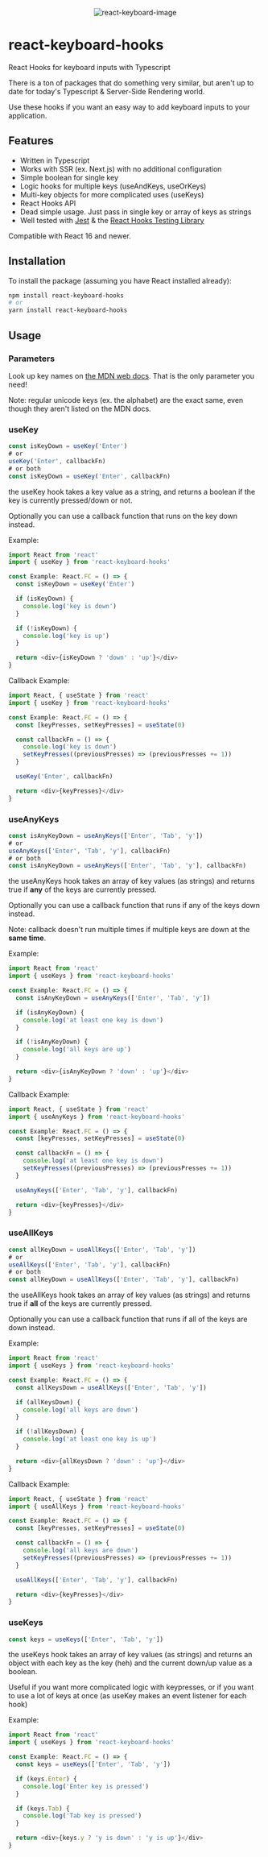 <p align="center">
  <img src="/keyboard.png" alt="react-keyboard-image"/>
</p>

# react-keyboard-hooks

React Hooks for keyboard inputs with Typescript

There is a ton of packages that do something very similar, but aren't up to date for today's Typescript & Server-Side Rendering world.

Use these hooks if you want an easy way to add keyboard inputs to your application.

## Features

- Written in Typescript
- Works with SSR (ex. Next.js) with no additional configuration
- Simple boolean for single key
- Logic hooks for multiple keys (useAndKeys, useOrKeys)
- Multi-key objects for more complicated uses (useKeys)
- React Hooks API
- Dead simple usage. Just pass in single key or array of keys as strings
- Well tested with [Jest](https://jestjs.io/) & the [React Hooks Testing Library](https://github.com/testing-library/react-hooks-testing-library)

Compatible with React 16 and newer.

## Installation

To install the package (assuming you have React installed already):

```sh
npm install react-keyboard-hooks
# or
yarn install react-keyboard-hooks
```

## Usage

### Parameters

Look up key names on [the MDN web docs](https://developer.mozilla.org/en-US/docs/Web/API/KeyboardEvent/key/Key_Values). That is the only parameter you need!

Note: regular unicode keys (ex. the alphabet) are the exact same, even though they aren't listed on the MDN docs.

### useKey

```typescript
const isKeyDown = useKey('Enter')
# or
useKey('Enter', callbackFn)
# or both
const isKeyDown = useKey('Enter', callbackFn)
```

the useKey hook takes a key value as a string, and returns a boolean if the key is currently pressed/down or not.

Optionally you can use a callback function that runs on the key down instead.

Example:

```typescript
import React from 'react'
import { useKey } from 'react-keyboard-hooks'

const Example: React.FC = () => {
  const isKeyDown = useKey('Enter')

  if (isKeyDown) {
    console.log('key is down')
  }

  if (!isKeyDown) {
    console.log('key is up')
  }

  return <div>{isKeyDown ? 'down' : 'up'}</div>
}
```

Callback Example:

```typescript
import React, { useState } from 'react'
import { useKey } from 'react-keyboard-hooks'

const Example: React.FC = () => {
  const [keyPresses, setKeyPresses] = useState(0)

  const callbackFn = () => {
    console.log('key is down')
    setKeyPresses((previousPresses) => (previousPresses += 1))
  }

  useKey('Enter', callbackFn)

  return <div>{keyPresses}</div>
}
```

### useAnyKeys

```typescript
const isAnyKeyDown = useAnyKeys(['Enter', 'Tab', 'y'])
# or
useAnyKeys(['Enter', 'Tab', 'y'], callbackFn)
# or both
const isAnyKeyDown = useAnyKeys(['Enter', 'Tab', 'y'], callbackFn)
```

the useAnyKeys hook takes an array of key values (as strings) and returns true if **any** of the keys are currently pressed.

Optionally you can use a callback function that runs if any of the keys down instead.

Note: callback doesn't run multiple times if multiple keys are down at the **same time**.

Example:

```typescript
import React from 'react'
import { useKeys } from 'react-keyboard-hooks'

const Example: React.FC = () => {
  const isAnyKeyDown = useAnyKeys(['Enter', 'Tab', 'y'])

  if (isAnyKeyDown) {
    console.log('at least one key is down')
  }

  if (!isAnyKeyDown) {
    console.log('all keys are up')
  }

  return <div>{isAnyKeyDown ? 'down' : 'up'}</div>
}
```

Callback Example:

```typescript
import React, { useState } from 'react'
import { useAnyKeys } from 'react-keyboard-hooks'

const Example: React.FC = () => {
  const [keyPresses, setKeyPresses] = useState(0)

  const callbackFn = () => {
    console.log('at least one key is down')
    setKeyPresses((previousPresses) => (previousPresses += 1))
  }

  useAnyKeys(['Enter', 'Tab', 'y'], callbackFn)

  return <div>{keyPresses}</div>
}
```

### useAllKeys

```typescript
const allKeyDown = useAllKeys(['Enter', 'Tab', 'y'])
# or
useAllKeys(['Enter', 'Tab', 'y'], callbackFn)
# or both
const allKeyDown = useAllKeys(['Enter', 'Tab', 'y'], callbackFn)
```

the useAllKeys hook takes an array of key values (as strings) and returns true if **all** of the keys are currently pressed.

Optionally you can use a callback function that runs if all of the keys are down instead.

Example:

```typescript
import React from 'react'
import { useKeys } from 'react-keyboard-hooks'

const Example: React.FC = () => {
  const allKeysDown = useAllKeys(['Enter', 'Tab', 'y'])

  if (allKeysDown) {
    console.log('all keys are down')
  }

  if (!allKeysDown) {
    console.log('at least one key is up')
  }

  return <div>{allKeysDown ? 'down' : 'up'}</div>
}
```

Callback Example:

```typescript
import React, { useState } from 'react'
import { useAllKeys } from 'react-keyboard-hooks'

const Example: React.FC = () => {
  const [keyPresses, setKeyPresses] = useState(0)

  const callbackFn = () => {
    console.log('all keys are down')
    setKeyPresses((previousPresses) => (previousPresses += 1))
  }

  useAllKeys(['Enter', 'Tab', 'y'], callbackFn)

  return <div>{keyPresses}</div>
}
```

### useKeys

```typescript
const keys = useKeys(['Enter', 'Tab', 'y'])
```

the useKeys hook takes an array of key values (as strings) and returns an object with each key as the key (heh) and the current down/up value as a boolean.

Useful if you want more complicated logic with keypresses, or if you want to use a lot of keys at once (as useKey makes an event listener for each hook)

Example:

```typescript
import React from 'react'
import { useKeys } from 'react-keyboard-hooks'

const Example: React.FC = () => {
  const keys = useKeys(['Enter', 'Tab', 'y'])

  if (keys.Enter) {
    console.log('Enter key is pressed')
  }

  if (keys.Tab) {
    console.log('Tab key is pressed')
  }

  return <div>{keys.y ? 'y is down' : 'y is up'}</div>
}
```
